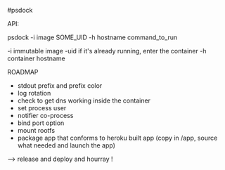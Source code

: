 #psdock

API:

psdock -i image SOME_UID -h hostname command_to_run

-i immutable image
-uid if it's already running, enter the container
-h container hostname

ROADMAP

- stdout prefix and prefix color
- log rotation
- check to get dns working inside the container
- set process user
- notifier co-process
- bind port option
- mount rootfs
- package app that conforms to heroku built app (copy in /app, source what needed and launch the app)

--> release and deploy and hourray !
